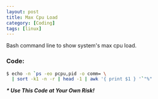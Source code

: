 ```yaml
---
layout: post
title: Max Cpu Load
category: [Coding]
tags: [linux]
---
```


Bash command line to show system's max cpu load. 

### Code:

```bash
$ echo -n `ps -eo pcpu,pid -o comm= \
  | sort -k1 -n -r | head -1 | awk '{ print $1 } '`"%"
```

***\* Use This Code at Your Own Risk!***
